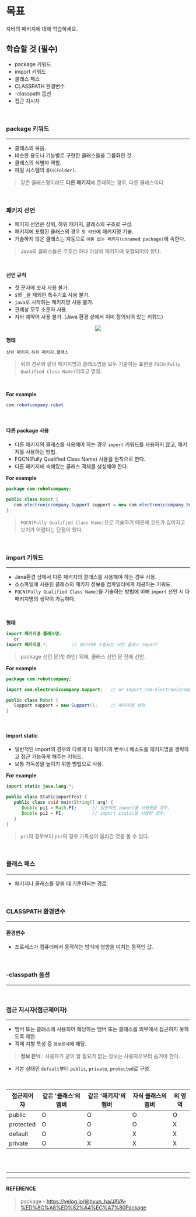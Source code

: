 # 목표
자바의 패키지에 대해 학습하세요.
<br>

## 학습할 것 (필수)
- package 키워드
- import 키워드
- 클래스 패스
- CLASSPATH 환경변수
- -classpath 옵션
- 접근 지시자
<br>


### package 키워드
---
   - 클래스의 묶음.
   - 비슷한 용도나 기능별로 구현한 클래스들을 그룹화한 것.
   - 클래스의 식별자 역할.
   - 파일 시스템의 `폴더(Folder)`.
> 같은 클래스명이라도 **다른 패키지**에 존재하는 경우, 다른 클래스이다.
<br>

   ### 패키지 선언
   - 패키지 선언은 상위, 하위 패키지, 클래스의 구조로 구성.
   - 패키지에 포함된 클래스의 경우 `첫 라인`에 패키지명 기술.
   - 기술하지 않은 클래스는 자동으로 `이름 없는 패키지(unnamed package)`에 속한다.
> Java의 클래스들은 무조건 하나 이상의 패키지에 포함되어야 한다.
<br>

   **선언 규칙**
   - 첫 문자에 숫자 사용 불가.
   - `$`와 `_`을 제외한 특수기호 사용 불가.
   - `java`로 시작하는 패키지명 사용 불가.
   - 관례상 모두 소문자 사용.
   - 자바 예약어 사용 불가. (Java 환경 상에서 이미 정의되어 있는 키워드)
   <p align="center"><img src="https://github.com/SeungTaeGit/Language/assets/129585999/05260a85-be07-4794-b129-b71c2ed11287"></p>

   **형태**
   ```
   상위 패키지.하위 패키지.클래스
   ```
   > 위의 경우와 같이 패키지명과 클래스명을 모두 기술하는 표현을 `FQCN(Fully Qualified Class Name)`이라고 명칭.
<br>

   **For example**
   ```java
   com.robotcompany.robot
   ```
<br>

   #### 다른 package 사용
   - 다른 패키지의 클래스를 사용해야 하는 경우 `import` 키워드를 사용하지 않고, 패키지를 사용하는 방법.
   - FQCN(Fully Qualified Class Name) 사용을 원칙으로 한다.
   - 다른 패키지에 속해있는 클래스 객체를 생성해야 한다.

   **For example**
   ```java
   package com.robotcompany;

   public class Robot {
      com.electroniccompany.Support support = new com.electroniccompany.Support();
   }
   ```
   > `FQCN(Fully Qualified Class Name)`으로 기술하기 때문에 코드가 길어지고 보기가 어렵다는 단점이 있다.
<br>


### import 키워드
---
   - Java환경 상에서 다른 패키지의 클래스를 사용해야 하는 경우 사용.
   - 소스파일에 사용된 클래스의 패키지 정보를 컴파일러에게 제공하는 키워드.
   - `FQCN(Fully Qualified Class Name)`을 기술하는 방법에 비해 `import` 선언 시 타 패키지명의 생략이 가능하다.
<br>

   **형태**
   ```java
   import 패키지명.클래스명;
      or
   import 패키지명.*;         // 패키지에 포함되는 모든 클래스 import
   ```
   > package 선언 문(첫 라인) 뒤에, 클래스 선언 문 전에 선언.

   **For example**
   ```java
   package com.robotcompany;

   import com.electroniccompany.Support;   // or import com.electroniccompany.*;

   public class Robot {
      Support support = new Support();     // 패키지명 생략.
   }
   ```
<br>

   #### import static
   - 일반적인 import의 경우와 다르게 타 패키지의 변수나 메소드를 패키지명을 생략하고 접근 가능하게 해주는 키워드.
   - 보통 가독성을 높이기 위한 방법으로 사용.

   **For example**
   ```java
   import static java.lang.*;

   public class StaticimportTest {
      public class void main(String[] arg) {
         Double pi1 = Math.PI;      // 일반적인 import를 사용했을 경우.   
         Double pi2 = PI;           // import static을 사용한 경우.
      }
   }
   ```
   > `pi1`의 경우보다 `pi2`의 경우 가독성이 올라간 것을 볼 수 있다.
<br>


### 클래스 패스
---
   - 패키지나 클래스를 찾을 때 기준이되는 경로.
<br>


### CLASSPATH 환경변수
---
   #### 환경변수
   - 프로세스가 컴퓨터에서 동작하는 방식에 영향을 미치는 동적인 값.
<br>


### -classpath 옵션
---
<br>


### 접근 지시자(접근제어자)
---
   - 멤버 또는 클래스에 사용되어 해당하는 멤버 또는 클래스를 외부에서 접근하지 못하도록 제한.
   - 객체 지향 특성 중 `정보은닉`에 해당.
  > **정보 은닉** : 사용자가 굳이 알 필요가 없는 정보는 사용자로부터 숨겨야 한다.
   - 기본 상태인 `default`부터 `public`, `private`, `protected`로 구성.
<br>

<table align="center">
<thead>
  <tr>
    <th>접근제어자</th>
    <th>같은 '클래스'의 멤버</th>
    <th>같은 '패키지'의 멤버</th>
    <th>자식 클래스의 멤버</th>
    <th>외 영역</th>
  </tr>
</thead>
<tbody>
  <tr>
    <td>public</td>
    <td>O</td>
    <td>O</td>
    <td>O</td>
    <td>O</td>
  </tr>
  <tr>
    <td>protected</td>
    <td>O</td>
    <td>O</td>
    <td>O</td>
    <td>X</td>
  </tr>
  <tr>
    <td>default</td>
    <td>O</td>
    <td>O</td>
    <td>X</td>
    <td>X</td>
  </tr>
  <tr>
    <td>private</td>
    <td>O</td>
    <td>X</td>
    <td>X</td>
    <td>X</td>
  </tr>
</tbody>
</table>
<br>
<br>


___
___
#### REFERENCE
> package - https://velog.io/@hyun_ha/JAVA-%ED%8C%A8%ED%82%A4%EC%A7%80Package <br>
